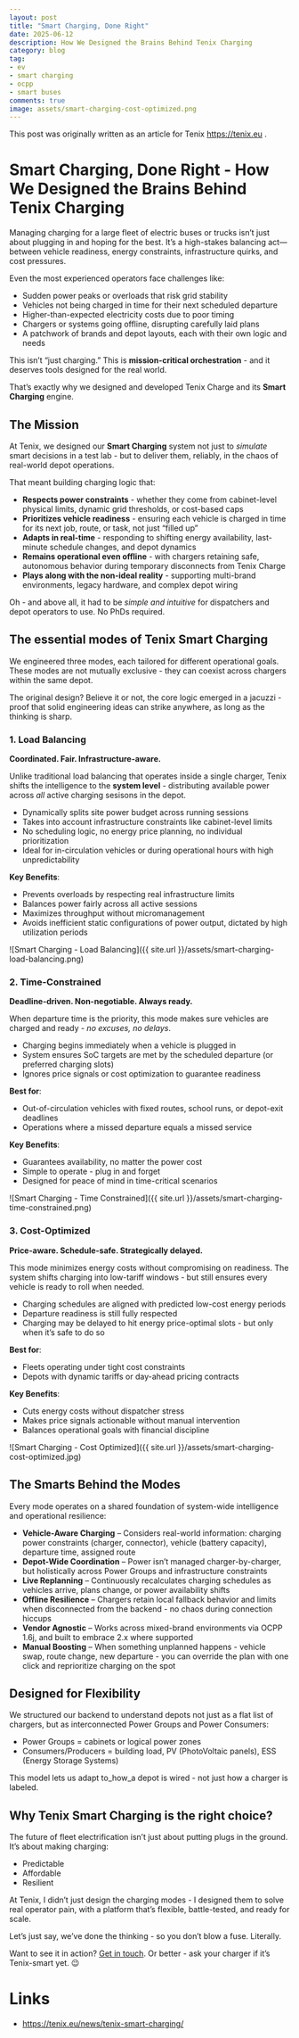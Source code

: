 ```yaml
---
layout: post
title: "Smart Charging, Done Right"
date: 2025-06-12
description: How We Designed the Brains Behind Tenix Charging
category: blog
tag:
- ev
- smart charging
- ocpp
- smart buses
comments: true
image: assets/smart-charging-cost-optimized.png
---
```


This post was originally written as an article for Tenix https://tenix.eu .

# Smart Charging, Done Right - How We Designed the Brains Behind Tenix Charging

Managing charging for a large fleet of electric buses or trucks isn’t just about plugging in and hoping for the best. It’s a high-stakes balancing act—between vehicle readiness, energy constraints, infrastructure quirks, and cost pressures.

Even the most experienced operators face challenges like:
- Sudden power peaks or overloads that risk grid stability
- Vehicles not being charged in time for their next scheduled departure
- Higher-than-expected electricity costs due to poor timing
- Chargers or systems going offline, disrupting carefully laid plans
- A patchwork of brands and depot layouts, each with their own logic and needs

This isn’t “just charging.” This is **mission-critical orchestration** - and it deserves tools designed for the real world.

That’s exactly why we designed and developed Tenix Charge and its **Smart Charging** engine.

## The Mission

At Tenix, we designed our **Smart Charging** system not just to _simulate_ smart decisions in a test lab - but to deliver them, reliably, in the chaos of real-world depot operations.

That meant building charging logic that:
- **Respects power constraints** - whether they come from cabinet-level physical limits, dynamic grid thresholds, or cost-based caps
- **Prioritizes vehicle readiness** - ensuring each vehicle is charged in time for its next job, route, or task, not just “filled up”
- **Adapts in real-time** - responding to shifting energy availability, last-minute schedule changes, and depot dynamics
- **Remains operational even offline** - with chargers retaining safe, autonomous behavior during temporary disconnects from Tenix Charge
- **Plays along with the non-ideal reality** - supporting multi-brand environments, legacy hardware, and complex depot wiring
  
Oh - and above all, it had to be _simple and intuitive_ for dispatchers and depot operators to use. No PhDs required.

## The essential modes of Tenix Smart Charging

We engineered three modes, each tailored for different operational goals. These modes are not mutually exclusive - they can coexist across chargers within the same depot.

The original design? Believe it or not, the core logic emerged in a jacuzzi - proof that solid engineering ideas can strike anywhere, as long as the thinking is sharp.

### 1. **Load Balancing**

**Coordinated. Fair. Infrastructure-aware.**

Unlike traditional load balancing that operates inside a single charger, Tenix shifts the intelligence to the **system level** - distributing available power across _all_ active charging sesisons in the depot.

- Dynamically splits site power budget across running sessions
- Takes into account infrastructure constraints like cabinet-level limits
- No scheduling logic, no energy price planning, no individual prioritization
- Ideal for in-circulation vehicles or during operational hours with high unpredictability

**Key Benefits**:

- Prevents overloads by respecting real infrastructure limits    
- Balances power fairly across all active sessions
- Maximizes throughput without micromanagement
- Avoids inefficient static configurations of power output, dictated by high utilization periods

![Smart Charging - Load Balancing]({{ site.url }}/assets/smart-charging-load-balancing.png)

### 2. **Time-Constrained**

**Deadline-driven. Non-negotiable. Always ready.**

When departure time is the priority, this mode makes sure vehicles are charged and ready - _no excuses, no delays_.

- Charging begins immediately when a vehicle is plugged in
- System ensures SoC targets are met by the scheduled departure (or preferred charging slots)
- Ignores price signals or cost optimization to guarantee readiness

**Best for**:
- Out-of-circulation vehicles with fixed routes, school runs, or depot-exit deadlines
- Operations where a missed departure equals a missed service

**Key Benefits**:
- Guarantees availability, no matter the power cost
- Simple to operate - plug in and forget
- Designed for peace of mind in time-critical scenarios


![Smart Charging - Time Constrained]({{ site.url }}/assets/smart-charging-time-constrained.png)

### 3. **Cost-Optimized**

**Price-aware. Schedule-safe. Strategically delayed.**

This mode minimizes energy costs without compromising on readiness. The system shifts charging into low-tariff windows - but still ensures every vehicle is ready to roll when needed.

- Charging schedules are aligned with predicted low-cost energy periods    
- Departure readiness is still fully respected
- Charging may be delayed to hit energy price-optimal slots - but only when it’s safe to do so
  
**Best for**:
- Fleets operating under tight cost constraints
- Depots with dynamic tariffs or day-ahead pricing contracts

**Key Benefits**:
- Cuts energy costs without dispatcher stress
- Makes price signals actionable without manual intervention
- Balances operational goals with financial discipline


![Smart Charging - Cost Optimized]({{ site.url }}/assets/smart-charging-cost-optimized.jpg)

## The Smarts Behind the Modes

Every mode operates on a shared foundation of system-wide intelligence and operational resilience:

- **Vehicle-Aware Charging** – Considers real-world information: charging power constraints (charger, connector), vehicle (battery capacity), departure time, assigned route
- **Depot-Wide Coordination** – Power isn’t managed charger-by-charger, but holistically across Power Groups and infrastructure constraints
- **Live Replanning** – Continuously recalculates charging schedules as vehicles arrive, plans change, or power availability shifts
- **Offline Resilience** – Chargers retain local fallback behavior and limits when disconnected from the backend - no chaos during connection hiccups
- **Vendor Agnostic** – Works across mixed-brand environments via OCPP 1.6j, and built to embrace 2.x where supported
- **Manual Boosting** – When something unplanned happens - vehicle swap, route change, new departure - you can override the plan with one click and reprioritize charging on the spot

## Designed for Flexibility

We structured our backend to understand depots not just as a flat list of chargers, but as interconnected Power Groups and Power Consumers:

- Power Groups = cabinets or logical power zones
- Consumers/Producers = building load, PV (PhotoVoltaic panels), ESS (Energy Storage Systems)

This model lets us adapt to_how_a depot is wired - not just how a charger is labeled.

## Why Tenix Smart Charging is the right choice?

The future of fleet electrification isn’t just about putting plugs in the ground. It’s about making charging:

- Predictable
- Affordable
- Resilient

At Tenix, I didn’t just design the charging modes - I designed them to solve real operator pain, with a platform that’s flexible, battle-tested, and ready for scale.

Let’s just say, we’ve done the thinking - so you don’t blow a fuse. Literally.

Want to see it in action? [Get in touch](https://tenix.eu/). Or better - ask your charger if it’s Tenix-smart yet. 😉

# Links
- https://tenix.eu/news/tenix-smart-charging/

